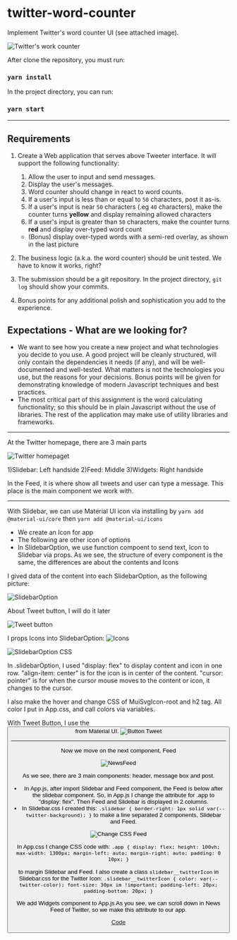 # twitter-word-counter
Implement Twitter's word counter UI (see attached image).

![Twitter's work counter](https://gist.githubusercontent.com/huygn/ceda027d1f679ba2a99a2630815e5ff7/raw/d860a2917372c8f155e9a2c20161d9076e4b8340/image.jpg)

After clone the repository, you must run:

### `yarn install` 

In the project directory, you can run:

### `yarn start`

_______________________________________
## Requirements

1. Create a Web application that serves above Tweeter interface. It will support the following functionality:

    1. Allow the user to input and send messages.
    1. Display the user's messages.
    1. Word counter should change in react to word counts.
    1. If a user's input is less than or equal to `50` characters, post it as-is.
    1. If a user's input is near `50` characters (.eg `40` characters), make the counter turns **yellow** and display remaining allowed characters
    1. If a user's input is greater than `50` characters, make the counter turns **red** and display over-typed word count
      - (Bonus) display over-typed words with a semi-red overlay, as shown in the last picture

2. The business logic (a.k.a. the word counter) should be unit tested. We have to know it works, right?
3. The submission should be a git repository. In the project directory, `git log` should show your commits.
4. Bonus points for any additional polish and sophistication you add to the experience.

## Expectations - What are we looking for?

- We want to see how you create a new project and what technologies you decide to you use. A good project will be cleanly structured, will only contain the dependencies it needs (if any), and will be well-documented and well-tested. What matters is not the technologies you use, but the reasons for your decisions. Bonus points will be given for demonstrating knowledge of modern Javascript techniques and best practices.
- The most critical part of this assignment is the word calculating functionality; so this should be in plain Javascript without the use of libraries. The rest of the application may make use of utility libraries and frameworks.
_______________________________________

At the Twitter homepage, there are 3 main parts

![Twitter homepaget](https://lh3.googleusercontent.com/M4crdSr9etduf6S-T2Dm-lRuJmY1wzVzT9PxTnPGsotnw_GweKBzrohmGfZbhtN0v9lVOjMGQ1U7V8N-_bfu2L-qRBqJ2ujKxyWsZHTH6EYxM2sYipghIIno84T3xTFAjhk2keuJqenlIj3ij73_CGJKWnRvcdY-WUlo5ck7SkjQCUSyBiBFaRsERTzA6_nSkbXWLOOc2k3HRYwHOQ5vf5lWilkb8Wi46esExotvKSb7noEXdxC7N3-75hbgwB6bZZUPvXTaFd2B2pIs3zqM8XtoOfYcqqHuro3ich1wY5BKpQLIwtq2VjdimgkUW5J_vgm8JufeI2M9x7JZvqw6voxH5IVZ_COnfaBuhXQCoMah_TjoaNvtKvgl6aEZ_ax0GkIaAHXJVBLR4MzsOigE1I_BSX9lsWz8UcMkgDMK1ddelYcEkzgVaNvrOHvOGPSx58-J_MffvvYJnALQyUntP3vF9WD6OdMkkk5C06WdvRx6bOFfG4rW1iayZmXa254_DovolVUkVV_4JClA4OxX0nFEVlVScxeWwpjIoKtqFMlGY0bx0zfrkXhzriMXCCqWfxNa_lOIQRvAd1MDRVz3V-Is-s4TKmBOX7KobvWc-Lb5CdAEt6xh4UYlVs_fycKRCcFoqatQelQ__aEONpFeTmeHTXMvz3d244OVs9SQHycqqXqeiSfTvH3VBsPIK23TWACmfJlcQ7OFhD5whth7_5o=w1688-h949-no?authuser=0)

1)Slidebar: Left handside
2)Feed: Middle
3)Widgets: Right handside

In the Feed, it is where show all tweets and user can type a message. This place is the main component we work with.

_______________________________________
With Slidebar, we can use Material UI icon via installing by `yarn add @material-ui/core` then `yarn add @material-ui/icons`
- We create an Icon for app
- The following are other icon of options 
- In SlidebarOption, we use function compoent to send text, Icon to Slidebar via props. As we see, the structure of every component is the same, the differences are about the contents and Icons

I gived data of the content into each SlidebarOption, as the following picture:

 ![SlidebarOption](https://lh3.googleusercontent.com/czvOFBRCIezFvzZnk7lw1CGPYky13h__ajdaJcB1VVqxfk8lssxDpWDDYuq4wINtYPASgy4_crOqwQNz7iftHftf19F1ih-h5uXo1NYvzpTJ4ns-gEY3RFt8K8lwJ2nxF7u7DoS52OTPveU1aBDo4grSt7WvgZPng3WpuoX0DEYd2kl08MpqVK5Cj7Dw9G2b_6rhyD01apf-Qpk3c1vDge7HJcwM2M2E85WBzLD5ABaN3jCl8YscBCp144DE085re5F2mvuk6hk9B3fhTkTvpOcmFwpEm3Y8FG8QNGZhtu34NS0kIYqDHk-_LCtTExAFa0itSGs7UtYpWYAopTZ8qrv_Lqut69nizyWmK7lWpoptfq99ppmGEBd60jfWm_hvZi8B1HwhxBT6lXZ_R_aF6dbT0i4BnCm4I_hUM5CvVjUY6ba-1u9ZcDW-lokEphU_qyCh1BXl48vc88ml4wytPSoid-CHVpCtZPE6dEZLxZax3TWqNNUaKlb3QMNhT5-kt4Tqj6Sy8Goyn9Ob8qVJQqX1parXI3JWXVjARqPob92UOpAq5HgPL0klEDiEDkS4AWBtxd7CRUTs_HP6axz5SVjNjX_Slf5sflTlpMO8gtxTcgTVh_htyZf4qK1oB5T24A-Gg8S1ofkx4aAwFwp-_zvIL03w3WKlxYZyl33Rro8npAkjuABMpUX7FbkpZlauJ5RXwYMhbCdjwc04fJm__2U=w1688-h949-no?authuser=0)

 About Tweet button, I will do it later

 ![Tweet button](https://lh3.googleusercontent.com/y8w8lWFfUVdnV3aU6XlLnHvadmkODgl5rdSpS_pk1qPnrSN9GV3bNsEcl4EtRUY_14-IVCCktyuJ8Afj-cGhjQl5hMoMXa-RivghP3DUH910S2ZSIYPKjpb1o_K-sDUIf430R82IkF3LXou1ZpIPJ7KPJoJChNLutkmEZR8EXk3XLXMKODbEB60vFsenv_HK2PkWH8FjeY9w17d5BeHibM_Z3PrVLPsrSMW0gRE7e4vH5FbH45WCFTbBU-fodAUwd3Jn_1r4SwtHgBbgfUN7orfiJE_Ul-4mcTmuF7_iUJc-tRxfAlGeYf89r2w8Tx62R4I3pQxOFSVAN0VeIzBUqcmJze4EvWemvw0bl9z-j4FD4iPts_JFFiYh1DsCuA2LiHva-pW2_BnRm8QpISFqdSYmkMpP8jf-yScgRMZWvNHIUU3_5EjZWiqEzapzYY3dDuslcCzLAsDuYJRF5ptbMWlA9H6XBPiAH335H87sbwqNGznJiRpfNQvtSACTLukDVRaYBxbc4F1tz2NLULDd7mZ0DK1ZVPURcj26YqqcW0cZCF1I3sJZV1loPFYhn64e6pt5_2AGvc8fc2JSKIn8H39iMZGZlIqPbvNSdkLT4LwgVEMl1kRPGAhT3YCpfpoRt1tmsn9ywBuFA3PF9_jIz81hsljhyAAYf5Vi9oDL5TRjWMdQglYEwwFs6x9o5tW9tSASsw8J9hGtj39N9e8E3dI=w1688-h949-no?authuser=0)

 I props Icons into SlidebarOption:
  ![Icons](https://lh3.googleusercontent.com/zN5RsnzBiFa7iHeKCLuqcGuZu4D9_hppZrjldQuYEd0BDwsST18JsI7gKpeaMrWvX9ujSlnnTkTVezYK6EKx0TPxcHA611cZ6Q0KpyKt-jqXZfDLDV3D6OR4n92-TIjXCjsCJGBoytDJhhuvVmukmMpy3x1EGwq2zT24mSYhoxMZienxgALMlVQqCUS-7CZIGI5-ZWKFgY2EvqHCJlcpEppjH7JpiVnzOfQeIDEziSDqs7gTtj5FTZIkfMKhnLBcwY9_YU6-hZPS_01thbxsK9qRCjiev1FSr2em3qve-Y9ieGs1UKF87CppybPn5ecbauP-YOBAmL6wF8FlKoFfJLUfnaOeNH2vrwWF-DH4oZBk-XuK7Kh_cU7QHvH-Rrr4-AIdNwzBYVN6BPXDVMsXGh8VLeD2VSC06485hGrUUMlS0np-cFq9zH1akG5tzmlQgpnQa0a2AKyj4FpU0BaGXeBbKO911KsIw_cncLsf4tkry5YSu7oR5YsznqmK95e8Dl9G29mLDBuHtpaD3nSI90uwMC2bjUgLWqPNquM1QQydGgbFI2jp3u6G_DrD8rcayusOu615C11Z31PO8HmjRQ121DWWNSbgIhRCVNPN81gEufZQD4pNO8fCvru79SBA9GRoAa19Gov7ZWwFDNp8wNc2wZu5bzBA3JjBK5BqK6s4LZwdAfDCnrSX9xGsooZEGYooe7u8tNBaNy3ZFJ1RuFY=w1688-h949-no?authuser=0)

  ![SlidebarOption CSS](https://lh3.googleusercontent.com/zGSprX7Ttfms66DiyfLKWnpLMVX2QSDwp77Xdr9bHbpM1liOa8xZG8yInlxTSrkM-iQhoQBfmxKu1tCJCUcTHhwOn4RLNb2DAHrn5_bzTOJfBitwlmJs_HdNshmUfGSvQg8R-VOTNkUfnYYblQL4PjPaNo_QHEmiRqdoxacoKZwBB4UpGIS1paYeykuBgC4wn17nXzt8SgFNHG7FMBF9OzKTkywuoHytB7rCcetmDfDiRKN5rWcisW3sXHgcG6MQKL5xBnMJqlUylfO-aHjABOLp8clM44bBGDwOK3zLh2N4ZjYLrB-LgUehczzFObmSEv1xk0ValQIoIvOjKaBTZd5pwrjMKfuZ6ma9hn2evJxfK4zl2GWllgVVKmF387B_XnspdebxLH-1W8Kyw-9lbiIScT-sb_4B30552rlZTEvSczw0_ulqUblkrAuLbwX1Sj2N4PBeSTQqJ2dD_VbBOndW4YcQPIeZ2obWZKGoBXqFCb4P_DNp4nCm8n7kZ_gKSni1bZl-a38t8h2qcR-f1hSar9FjRPln2ooom7HNWKQVRdwx_rK16BvXyFp0UqvvHjhxT7w7vGonvKbxWOPv7uX3gQ-z8wIRPfS2PwkEPWRJtHpnvzJtq_aTvjR-NZsY80iOIEyNSfdUOvesKMfuAZwvTP5pGxBsoF6rLS_OaAepapQo46ofXTP3is6G-YtwS8esh_vqcyJfS9mHIQY1xvc=w1688-h949-no?authuser=0)

  In .slidebarOption, I used "display: flex" to display content and icon in one row. "align-item: center" is for the icon is in center of the content. "cursor: pointer" is for when the cursor mouse moves to the content or icon, it changes to the cursor.

  I also make the hover and change CSS of MuiSvgIcon-root and h2 tag. All color I put in App.css, and call colors via variables.

  With Tweet Button, I use the <Button> from Material UI. 
  ![Button Tweet](https://lh3.googleusercontent.com/5pQvix_nMY3QCDfJbRGyYZ8vCcbUrDaQi1lIcbh6b2kuu0VJek9sFnSeiVGEu0gIWCgpN7HMSgFGwPcyaAxlJ3sZZJTAgEwxzB5jNdRx84iH7Wd8DN1HEpcps-g3-kKmw69HzB27q71Kx9FRbE5fvw8_-IUrIc2EkgGETwkpRehEreuXnbPuu3Y_vwJMUbzl7YPrv6YBtfZJG6ctrS8yX-3L4IBo1HsHnlV_87nmrrfi_KP8NJA6S4GD-H6nsIGDJs3Ope_GxDssmpSL_gqwLl-uAzRQZG7WEh8QmPDRyxbAJBYyNGHdPf7cXmBg9Pk7_e_XjUvEuivfmIgLN2rsOvyBVfTkPnLMUxTC08EVAiMzocYmkx_C9QEnW7CE85LYy2B4nj_TbthfQgXhJQm4WsvpMYa0852xH8lzLTO9CTf3pD1bjIBoQr17eTp93qRaAbnya0O9D28NFxGd6619iLC9qQfXOLyIq79tJ46kAeB48a2aLjZGXE8K3EPV9HK7pYimWGm-WcZUfW9hHfAG_DjAjfQPjPhEYQcGfFfozIDjFDDrjjkSzU6_0O_PE2Y1owrf55xL88Eup59YqQGRuH4aL3zNm9v9Qc4LtGG-LckfJqv37QXHsBH01OJsUQg-xqwEVWytewp43sbnEqK-O9zkhqU3Z2n1YYcA0i9sCckMXf1uhcGHH7_pDMw19AayIgV-X4R9kIIGF22EeB2yuw8=w890-h501-no?authuser=0)

_______________________________________
Now we move on the next component, Feed

![NewsFeed](https://lh3.googleusercontent.com/tFa_2pv6pm-rm4LATC1WVXCfMZquUBK7jXsIGRLZLPwQtIdPmuyVtm23GUEnBlQYfTqkqJ6Oo9nTr8l7cP-uImgAmpkpq8vXt1RoNPwUrh4QAOEObDUCjAHAHW2nQvakP_h9Nptxw2oMkWiimXvlVmeLj_KbVo_VOnlJ1BiQZ_gRwGCWeIEvjIwk_T4peCHRhmNUHBa37NM90UYfax9RUQ1fXAN_EFldbnwviQecF9xqOzJKpJ24jvtkv2OehjSTaPWtVKujLpXGBOca3MaLpVrCZEGADKia3tSmvbb9v57yd8coUSdKU-jCIdOy4t1LMKUXejQu3bJVIc4JkdllDpiZRA1s1XeoIqgkDwHsxvTfhqnTgZ4aYdKNtgz_unia0Ufn7baOWGEaz6nL1mXE4ujbv68XFhkdK6OryGFvlw3vcI-Kisa-19hPa1G6NKxLfnteU8DXI51viCqr30KdGa9b2gy5esPeenoN-AOSQkhQ2Ppy5DjQ6jZvJj_t0VtR6KVXz2kj5DU7dmVEsHLegp6l0p9atJFZAw4KbZM00qKfKkbeV1vJ3upCUroB9VxRA6zRDrFPGNu_EA8G5HsV60XEKpQqaGRhYFcbnyjLrDILKaflLT9MPxFSJEUkNP9P99xjw5Pe8MdWWF7xhHSzoBRHuU5OS_FbRBU4ZAgFAs8x800CrGgnOdyl0L8oPpAa3MWGct9UnYFGVFas9o1gp0I=w890-h501-no?authuser=0)

As we see, there are 3 main components: header, message box and post.

- In App.js, after import Slidebar and Feed component, the Feed is below after the slidebar component. So, in App.js I change the attribute for .app to "display: flex". Then Feed and Slidebar is displayed in 2 columns. 
- In Slidebar.css I created this:
`
.slidebar {
    border-right: 1px solid var(--twitter-background);
}
`
to make a line separated 2 components, Slidebar and Feed.

![Change CSS Feed](https://lh3.googleusercontent.com/vVIDFIw8gX45Bgr_MPN0RCvjWyhIFU0b_iRBTeJ7Xb-MvUw304Db7chGuM2EXgFsnvoETvEOCn5VoeJAbYubWBH8x48gS4WYIric2Srm8Wuc6VEt0wAiCYO-fwZN1-led-S4R4v04K2IimdY1Ud2lUW6npGNopwp4d-wQLA8Ytdutgd8QEB7-S2vMw-E-zWUQOguWOybFQr7T_SWzIpiboezSlSh10PUFtQ_2gnWPj8Po7UhOBLl_TmyBszCXw1rAnBdLWsIa6ZubhfOzwyn-YYa_w0MEwM9Sv7qxcI3ueqTHvSURO7TRPero1Y_g_cC6YIYlnl6O1mNIZHDRSmATaiAATnV_gXVzHpgc3Oe6SXOfv2nkMrhQKxN32g38YA3p55tbXXCuLoL5GlyVCLUAC5hOnmhM_SpDke1O9ZG0Rm_qW5DQJgIgDukuuVrclLTWbP4rExdtoVfWSETruLH2HAL0iMv_iiX6UL4NmkaSnbKXsOg2LD0in_FA50rTYj83yr_PmlGcWPJsv08-y2t8PP7y637CJrheS6mMOJRu1OYiINXRN1i8JeqW2mDLdXZ5UXH6gHk17WjRp7IhaELqUAbjZQHxrBZu_fEM2cQFv6TPnBvAEuCuzWOknxokXT4ORJv3olZ1ctFdr7lm-4anS1swAeuQD56FCIf5ZuJvVMHgA8QZFJ4H1_8-CRlaXzlpDs0DpnbwRdQgfHb2zBCyb4=w890-h501-no?authuser=0)

In App.css I change CSS code with:
`.app {
    display: flex;
    height: 100vh;
    max-width: 1300px;
    margin-left: auto;
    margin-right: auto;
    padding: 0 10px;
}`

to margin Slidebar and Feed. I also create a class `slidebar__twitterIcon` in Slidebar.css for the Twitter Icon:
`.slidebar__twitterIcon {
    color: var(--twitter-color);
    font-size: 30px im !important;
    padding-left: 20px;
    padding-bottom: 20px;
}`

We add Widgets component to App.js
As you see, we can scroll down in News Feed of Twitter, so we make this attribute to our app.

[Code](https://lh3.googleusercontent.com/RLz8juLyqK6GgWBL4mw3F1RQa9aeT_GGgsnwDx19-UVcKd3M6zlCfS-rnYj3D4fsC6OZ4hq9u88faQXJqZ3_myUkVcXYaeuLfuPaGloMCkVKvpKtH88b6CpixQrGR6C9Hnw1gw9Pj6dz8vtcsrWj0IzjT8dhyU0_tiXBb0ZRi_zHkM-YvqrG2XMGI8VDThVi5Jom6VIyP8MECoIZM2m4d0HaR61c7n6UlprVIZZrKni7dxwxJo8S0rtKJ9rCtVyW9qA2VhfqQpgQAQqznIkfBhG2wdfE8Hji-gioqRuZybxGoWK-TyEUzlNXRmRQJAK0fiR12xmotQ_Td7YsV8nbLcSZ1DfMY7XnRhtekrOes6qr13QzwCk3MZVbRPeWxZCKyia9I61opJLtXPupfnYDr_1VfRrDn9RyNVd0hKrA5IQE4HA7TXj4CEQfc4IcEyAHGIbeWiLG2maOPDl1NgtIz3e9aXrY7LwYZAdZMddXu1O1ui53pQpU4I-cyQ2xJmWY5byrKxGANVxrRa3ug0DzWJrip-8Y5lNcgKGaQ_PQpCeW7xv87MECqjpKzzrmBd8i2mk3e1V3fzvcFjl0crTYBIw-SidcNOn2pq4AB5m5lkIeW4BC1ajcku7J82A_bMS9Obf9hkfT41BcBkyXNck5CcvEJK_aBHCuOsi2NqMYqVgdjEc1P5zzujRoBpyJ1xToiZSBajKD3tRP7J1iRo0q2R8=w907-h511-no?authuser=0)
